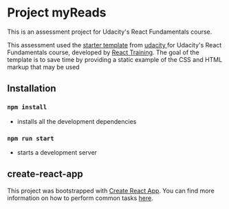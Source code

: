 # Project myReads

This is an assessment project for Udacity's React Fundamentals course.

This assessment used the [starter template](https://github.com/udacity/reactnd-project-myreads-starter) from [udacity ](https://github.com/udacity/) for Udacity's React Fundamentals course, developed by [React Training](https://reacttraining.com). The goal of the template is to save time by providing a static example of the CSS and HTML markup that may be used

## Installation

### `npm install`
* installs all the development dependencies

### `npm run start`
* starts a development server

## create-react-app

This project was bootstrapped with [Create React App](https://github.com/facebookincubator/create-react-app). You can find more information on how to perform common tasks [here](https://github.com/facebookincubator/create-react-app/blob/master/packages/react-scripts/template/README.md).
